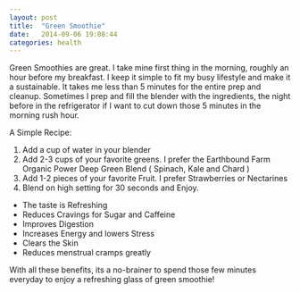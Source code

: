 ```yaml
---
layout: post
title:  "Green Smoothie"
date:   2014-09-06 19:08:44
categories: health
---
```


Green Smoothies are great. I take mine first thing in the morning, roughly an hour before my breakfast. I keep it simple to fit my busy lifestyle and make it a sustainable. It takes me less than 5 minutes for the entire prep and cleanup. Sometimes I prep and fill the blender with the ingredients, the night before in the refrigerator if I want to cut down those 5 minutes in the morning rush hour. 

A Simple Recipe:

1. Add a cup of water in your blender
2. Add 2-3 cups of your favorite greens. I prefer the Earthbound Farm Organic Power Deep Green Blend ( Spinach, Kale and Chard )
3. Add 1-2 pieces of your favorite Fruit. I prefer Strawberries or Nectarines
4. Blend on high setting for 30 seconds and Enjoy.

- The taste is Refreshing
- Reduces Cravings for Sugar and Caffeine
- Improves Digestion
- Increases Energy and lowers Stress
- Clears the Skin
- Reduces menstrual cramps greatly

With all these benefits, its a no-brainer to spend those few minutes everyday to enjoy a refreshing glass of green smoothie!
